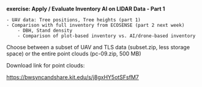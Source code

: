 **exercise: Apply / Evaluate Inventory AI on LIDAR Data - Part 1**
    
    - UAV data: Tree positions, Tree heights (part 1)
    - Comparison with full inventory from ECOSENSE (part 2 next week)
        - DBH, Stand density
        - Comparison of plot-based inventory vs. AI/drone-based inventory

Choose between a subset of UAV and TLS data (subset.zip, less storage space) or the entire point clouds (pc-09.zip, 500 MB)

Download link for point clouds:

https://bwsyncandshare.kit.edu/s/j8gxHY5otSFsfM7